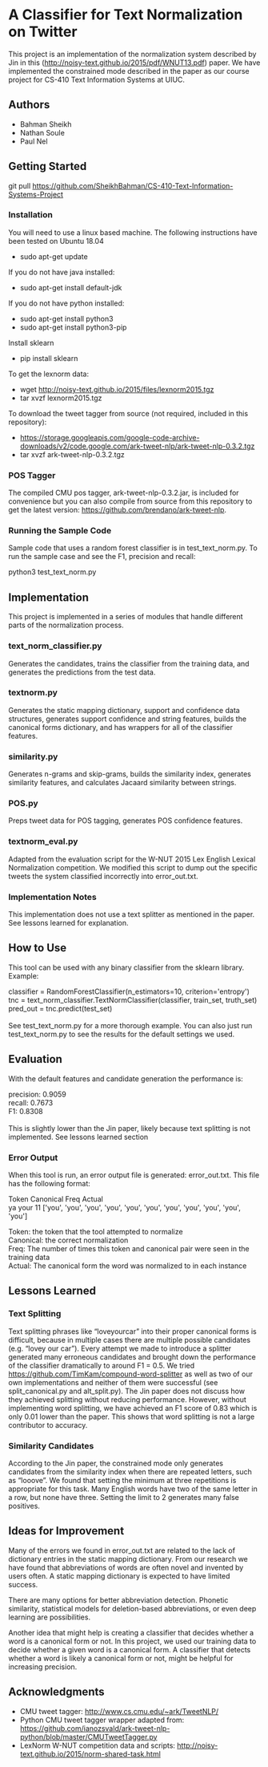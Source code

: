 # A Classifier for Text Normalization on Twitter

This project is an implementation of the normalization system described by Jin in this (<http://noisy-text.github.io/2015/pdf/WNUT13.pdf>) paper. We have implemented the constrained mode described in the paper as our course project for CS-410 Text Information Systems at UIUC.

## Authors
* Bahman Sheikh
* Nathan Soule
* Paul Nel

## Getting Started

git pull https://github.com/SheikhBahman/CS-410-Text-Information-Systems-Project

### Installation

You will need to use a linux based machine. The following instructions have been tested on Ubuntu 18.04

* sudo apt-get update

If you do not have java installed:

* sudo apt-get install default-jdk

If you do not have python installed: 

* sudo apt-get install python3
* sudo apt-get install python3-pip

Install sklearn

* pip install sklearn

To get the lexnorm data:

* wget http://noisy-text.github.io/2015/files/lexnorm2015.tgz<br/>
* tar xvzf lexnorm2015.tgz

To download the tweet tagger from source (not required, included in this repository):

* https://storage.googleapis.com/google-code-archive-downloads/v2/code.google.com/ark-tweet-nlp/ark-tweet-nlp-0.3.2.tgz
* tar xvzf ark-tweet-nlp-0.3.2.tgz

### POS Tagger

The compiled CMU pos tagger, ark-tweet-nlp-0.3.2.jar, is included for convenience but you can also compile from source from this repository to get the latest version: https://github.com/brendano/ark-tweet-nlp. 

### Running the Sample Code

Sample code that uses a random forest classifier is in test_text_norm.py. To run the sample case and see the F1, precision and recall:

python3 test_text_norm.py

## Implementation

This project is implemented in a series of modules that handle different parts of the normalization process.

### text_norm_classifier.py

Generates the candidates, trains the classifier from the training data, and generates the predictions from the test data. 

### textnorm.py

Generates the static mapping dictionary, support and confidence data structures, generates support confidence and string features, builds the canonical forms dictionary, and has wrappers for all of the classifier features.

### similarity.py

Generates n-grams and skip-grams, builds the similarity index, generates similarity features, and calculates Jacaard similarity between strings.

### POS.py

Preps tweet data for POS tagging, generates POS confidence features.

### textnorm_eval.py

Adapted from the evaluation script for the W-NUT 2015 Lex English Lexical Normalization competition. We modified this script to dump out the specific tweets the system classified incorrectly into error_out.txt.

### Implementation Notes

This implementation does not use a text splitter as mentioned in the paper. See lessons learned for explanation.

## How to Use

This tool can be used with any binary classifier from the sklearn library. Example:

classifier = RandomForestClassifier(n_estimators=10, criterion='entropy')<br/>
tnc = text_norm_classifier.TextNormClassifier(classifier, train_set, truth_set)<br/>
pred_out = tnc.predict(test_set)<br/><br/>
See test_text_norm.py for a more thorough example. You can also just run test_text_norm.py to see the results for the default settings we used.

## Evaluation

With the default features and candidate generation the performance is:

precision: 0.9059<br/>
recall:   0.7673<br/>
F1:       0.8308<br/><br/>
This is slightly lower than the Jin paper, likely because text splitting is not implemented. See lessons learned section

### Error Output
When this tool is run, an error output file is generated: error_out.txt. This file has the following format:

Token   Canonical   Freq    Actual<br/>
ya      your    11      ['you', 'you', 'you', 'you', 'you', 'you', 'you', 'you', 'you', 'you', 'you']

Token: the token that the tool attempted to normalize<br/>
Canonical: the correct normalization<br/>
Freq: The number of times this token and canonical pair were seen in the training data<br/>
Actual: The canonical form the word was normalized to in each instance

## Lessons Learned

### Text Splitting

Text splitting phrases like “loveyourcar” into their proper canonical forms is difficult, because in multiple cases there are multiple possible candidates (e.g. “lovey our car”). Every attempt we made to introduce a splitter generated many erroneous candidates and brought down the performance of the classifier dramatically to around F1 = 0.5. We tried https://github.com/TimKam/compound-word-splitter as well as two of our own implementations and neither of them were successful (see split_canonical.py and alt_split.py). The Jin paper does not discuss how they achieved splitting without reducing performance. However, without implementing word splitting, we have achieved an F1 score of 0.83 which is only 0.01 lower than the paper. This shows that word splitting is not a large contributor to accuracy.

### Similarity Candidates

According to the Jin paper, the constrained mode only generates candidates from the similarity index when there are repeated letters, such as “looove”. We found that setting the minimum at three repetitions is appropriate for this task. Many English words have two of the same letter in a row, but none have three. Setting the limit to 2 generates many false positives.

## Ideas for Improvement

Many of the errors we found in error_out.txt are related to the lack of dictionary entries in the static mapping dictionary. From our research we have found that abbreviations of words are often novel and invented by users often. A static mapping dictionary is expected to have limited success. 

There are many options for better abbreviation detection. Phonetic similarity, statistical models for deletion-based abbreviations, or even deep learning are possibilities.

Another idea that might help is creating a classifier that decides whether a word is a canonical form or not. In this project, we used our training data to decide whether a given word is a canonical form. A classifier that detects whether a word is likely a canonical form or not, might be helpful for increasing precision.

## Acknowledgments

* CMU tweet tagger: http://www.cs.cmu.edu/~ark/TweetNLP/
* Python CMU tweet tagger wrapper adapted from: https://github.com/ianozsvald/ark-tweet-nlp-python/blob/master/CMUTweetTagger.py
* LexNorm W-NUT competition data and scripts: http://noisy-text.github.io/2015/norm-shared-task.html
